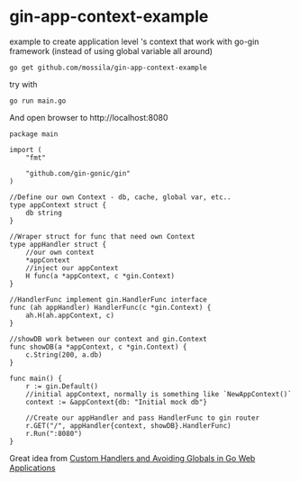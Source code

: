 # gin-app-context-example

example to create application level 's context that work with go-gin framework (instead of using global variable all around) 


```
go get github.com/mossila/gin-app-context-example
```

try with
```
go run main.go
```

And open browser to http://localhost:8080


```golang
package main

import (
    "fmt"

    "github.com/gin-gonic/gin"
)

//Define our own Context - db, cache, global var, etc..
type appContext struct {
    db string
}

//Wraper struct for func that need own Context
type appHandler struct {
    //our own context
    *appContext
    //inject our appContext
    H func(a *appContext, c *gin.Context)
}

//HandlerFunc implement gin.HandlerFunc interface
func (ah appHandler) HandlerFunc(c *gin.Context) {
    ah.H(ah.appContext, c)
}

//showDB work between our context and gin.Context
func showDB(a *appContext, c *gin.Context) {
    c.String(200, a.db)
}

func main() {
    r := gin.Default()
    //initial appContext, normally is something like `NewAppContext()`
    context := &appContext{db: "Initial mock db"}

    //Create our appHandler and pass HandlerFunc to gin router
    r.GET("/", appHandler{context, showDB}.HandlerFunc)
    r.Run(":8080")
}
```

Great idea from [Custom Handlers and Avoiding Globals in Go Web Applications](https://elithrar.github.io/article/custom-handlers-avoiding-globals/)
